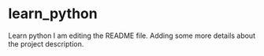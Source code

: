 # learn_python
Learn python
I am editing the README file. Adding some more details about the project description.

